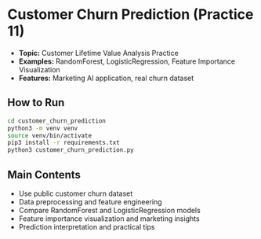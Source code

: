 # Customer Churn Prediction (Practice 11)

- **Topic:** Customer Lifetime Value Analysis Practice
- **Examples:** RandomForest, LogisticRegression, Feature Importance Visualization
- **Features:** Marketing AI application, real churn dataset

## How to Run

```bash
cd customer_churn_prediction
python3 -m venv venv
source venv/bin/activate
pip3 install -r requirements.txt
python3 customer_churn_prediction.py
```

## Main Contents
- Use public customer churn dataset
- Data preprocessing and feature engineering
- Compare RandomForest and LogisticRegression models
- Feature importance visualization and marketing insights
- Prediction interpretation and practical tips 